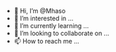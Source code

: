 - 👋 Hi, I’m @Mhaso
- 👀 I’m interested in ...
- 🌱 I’m currently learning ...
- 💞️ I’m looking to collaborate on ...
- 📫 How to reach me ...

<!---
Mhaso/Mhaso is a ✨ special ✨ repository because its `README.md` (this file) appears on your GitHub profile.
You can click the Preview link to take a look at your changes.
--->

